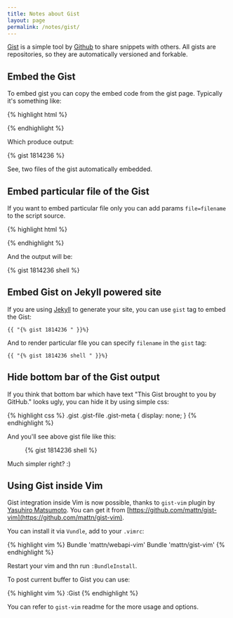```yaml
---
title: Notes about Gist
layout: page
permalink: /notes/gist/
---
```


[Gist](https://gist.github.com/) is a simple tool by [Github](https://github.com/) to share snippets with others. All gists are repositories, so they are automatically versioned and forkable.

## Embed the Gist

To embed gist you can copy the embed code from the gist page. Typically it's something like:

{% highlight html %}
<script src="https://gist.github.com/subosito/1814236.js"></script>
{% endhighlight %}

Which produce output:

{% gist 1814236 %}

See, two files of the gist automatically embedded.

## Embed particular file of the Gist

If you want to embed particular file only you can add params `file=filename` to the script source.

{% highlight html %}
<script src="https://gist.github.com/subosito/1814236.js?file=shell"></script>
{% endhighlight %}

And the output will be:

{% gist 1814236 shell %}

## Embed Gist on Jekyll powered site

If you are using [Jekyll](http://jekyllrb.com/) to generate your site, you can use `gist` tag to embed the Gist:

```
{{ "{% gist 1814236 " }}%}
```

And to render particular file you can specify `filename` in the `gist` tag:

```
{{ "{% gist 1814236 shell " }}%}
```

## Hide bottom bar of the Gist output

If you think that bottom bar which have text "This Gist brought to you by GitHub." looks ugly, you can hide it by using simple css:

{% highlight css %}
.gist .gist-file .gist-meta {
  display: none;
}
{% endhighlight %}

And you'll see above gist file like this:

<figure class="gist-no-bar">
  {% gist 1814236 shell %}
</figure>

Much simpler right? :)

## Using Gist inside Vim

Gist integration inside Vim is now possible, thanks to `gist-vim` plugin by [Yasuhiro Matsumoto](http://mattn.kaoriya.net/). You can get it from [https://github.com/mattn/gist-vim](https://github.com/mattn/gist-vim).

You can install it via `Vundle`, add to your `.vimrc`:

{% highlight vim %}
Bundle 'mattn/webapi-vim'
Bundle 'mattn/gist-vim'
{% endhighlight %}

Restart your vim and thn run `:BundleInstall`.

To post current buffer to Gist you can use:

{% highlight vim %}
:Gist
{% endhighlight %}

You can refer to `gist-vim` readme for the more usage and options.

